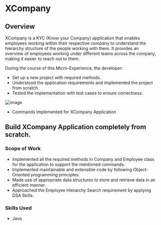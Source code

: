 # XCompany



## Overview
XCompany is a KYC (Know your Company) application that enables employees working within their respective company to understand the hierarchy structure of the people working with them. It provides an overview of employees working under different teams across the company, making it easier to reach out to them.

During the course of this Micro-Experience, the developer:

- Set up a new project with required methods.
- Understood the application requirements and implemented the project from scratch.
- Tested the implementation with test cases to ensure correctness.

![image](https://github.com/RutikKulkarni/XCompany/assets/86470947/51151ada-cbe8-4098-871b-1faefa03132d)
- Commands Implemented for XCompany Application

## Build XCompany Application completely from scratch.
### Scope of Work

- Implemented all the required methods in Company and Employee class for the application to support the mentioned commands.
- Implemented maintainable and extensible code by following Object-Oriented programming principles.
- Made use of appropriate data structures to store and retrieve data in an efficient manner.
- Approached the Employee Hierarchy Search requirement by applying DSA Skills.

### Skills Used

- Java
